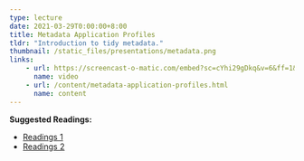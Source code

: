 ```yaml
---
type: lecture
date: 2021-03-29T0:00:00+8:00
title: Metadata Application Profiles
tldr: "Introduction to tidy metadata."
thumbnail: /static_files/presentations/metadata.png
links: 
    - url: https://screencast-o-matic.com/embed?sc=cYhi29gDkq&v=6&ff=1&title=0&controls=1
      name: video
    - url: /content/metadata-application-profiles.html
      name: content
---
```

**Suggested Readings:**
- [Readings 1](http://example.com)
- [Readings 2](http://example.com)
